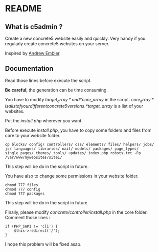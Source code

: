 README
======

What is c5admin ?
-----------------

Create a new concrete5 website easily and quickly.
Very handy if you regularly create concrete5 websites on your server.

Inspired by [Andrew Embler](http://andrewembler.com/posts/installing-concrete5-from-the-command-line/).


Documentation
-------------
Read those lines before execute the script.

**Be careful**, the generation can be time consuming.

You have to modify *$target_array* and *$core_array* in the script.
*$core_array* is a list of your different concrete5 versions.
*$target_array* is a list of your websites.
 
Put the *install.php* wherever you want.
 
Before execute *install.php*, you have to copy some folders and files
from core to your website folder. 

    cp blocks/ config/ controllers/ css/ elements/ files/ helpers/ jobs/ js/ languages/ libraries/ mail/ models/ packages/ page_types/ single_pages/ themes/ tools/ updates/ index.php robots.txt -Rp /var/www/mywebsites/site1/ 

This step will be do in the script in future.

You have also to change some permissions in your website folder.

    chmod 777 files
    chmod 777 config
    chmod 777 packages
    
This step will be do in the script in future.

Finally, please modify *concrete/controller/install.php* in the core folder.
Comment those lines : 

    if (PHP_SAPI != 'cli') {
        $this->redirect('/');
    }
    
I hope this problem will be fixed asap.
